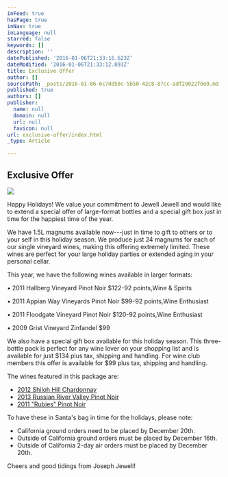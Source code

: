 ```yaml
---
inFeed: true
hasPage: true
inNav: true
inLanguage: null
starred: false
keywords: []
description: ''
datePublished: '2016-01-06T21:33:16.623Z'
dateModified: '2016-01-06T21:33:12.093Z'
title: Exclusive Offer
author: []
sourcePath: _posts/2016-01-06-6c7dd50c-5b50-42c8-87cc-adf29022f0e9.md
published: true
authors: []
publisher:
  name: null
  domain: null
  url: null
  favicon: null
url: exclusive-offer/index.html
_type: Article

---
```

## Exclusive Offer
![](https://s3-us-west-2.amazonaws.com/the-grid-img/p/be89497fbb8f975cea41717ce9830c09264f8f3b.jpg)

Happy Holidays! We value your commitment to Jewell Jewell and would like to extend a special offer of large-format bottles and a special gift box just in time for the happiest time of the year.

We have 1.5L magnums available now---just in time to gift to others or to your self in this holiday season. We produce just 24 magnums for each of our single vineyard wines, making this offering extremely limited. These wines are perfect for your large holiday parties or extended aging in your personal cellar.

This year, we have the following wines available in larger formats:

• 2011 Hallberg Vineyard Pinot Noir $122-92 points,Wine & Spirits 

• 2011 Appian Way Vineyards Pinot Noir $99-92 points,Wine Enthusiast 

• 2011 Floodgate Vineyard Pinot Noir $120-92 points,Wine Enthusiast

• 2009 Grist Vineyard Zinfandel $99

We also have a special gift box available for this holiday season. This three-bottle pack is perfect for any wine lover on your shopping list and is available for just $134 plus tax, shipping and handling. For wine club members this offer is available for $99 plus tax, shipping and handling. 

The wines featured in this package are:

* [2012 Shiloh Hill Chardonnay][0]
* [2013 Russian River Valley Pinot Noir][0]
* [2011 "Rubies" Pinot Noir][0]

To have these in Santa's bag in time for the holidays, please note:

* California ground orders need to be placed by December 20th.
* Outside of California ground orders must be placed by December 16th.
* Outside of California 2-day air orders must be placed by December 20th.

Cheers and good tidings from Joseph Jewell!

[0]: http://josephjewell.com/wines/detail/?item=3-bottle-gift-pack